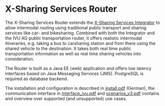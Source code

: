 # X-Sharing Services Router
The X-Sharing Services Router extends the [X-Sharing Services Integrator](https://github.com/RWTH-i5-IDSG/xsharing-services-integrator) to allow intermodal routing using traditional public transport and sharing services like car- and bikesharing. Combined with both the Integrator and the IVU AG public transportation router, it offers realistic intermodal itineraries, e.g. taking a bus to carsharing station and from there using the shared vehicle to the destination. It takes both real time public transportation information as well as real time sharing vehicles into consideration.

The Router is built as a Java EE (web) application and offers low latency interfaces based on Java Messaging Services (JMS). PostgreSQL is required as database backend.

The installation and configuration is described in [install.pdf](documentation/install.pdf) (German), the communication interface in [interface_ivu.pdf](documentation/interface_ivu.pdf) and [scenarios_v3.pdf](documentation/scenarios_v3.pdf) contains and overview over supported (and unsupported) use cases.
